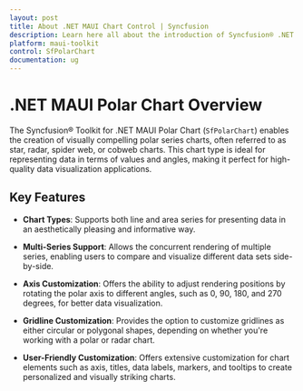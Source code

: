 ```yaml
---
layout: post
title: About .NET MAUI Chart Control | Syncfusion
description: Learn here all about the introduction of Syncfusion® .NET MAUI Chart (SfPolarChart) control with key features and more.
platform: maui-toolkit
control: SfPolarChart
documentation: ug
---
```


# .NET MAUI Polar Chart Overview

The Syncfusion® Toolkit for .NET MAUI Polar Chart (`SfPolarChart`) enables the creation of visually compelling polar series charts, often referred to as star, radar, spider web, or cobweb charts. This chart type is ideal for representing data in terms of values and angles, making it perfect for high-quality data visualization applications.

## Key Features

* **Chart Types**: Supports both line and area series for presenting data in an aesthetically pleasing and informative way.

* **Multi-Series Support**: Allows the concurrent rendering of multiple series, enabling users to compare and visualize different data sets side-by-side.

* **Axis Customization**: Offers the ability to adjust rendering positions by rotating the polar axis to different angles, such as 0, 90, 180, and 270 degrees, for better data visualization.

* **Gridline Customization**: Provides the option to customize gridlines as either circular or polygonal shapes, depending on whether you're working with a polar or radar chart.

* **User-Friendly Customization**: Offers extensive customization for chart elements such as axis, titles, data labels, markers, and tooltips to create personalized and visually striking charts.